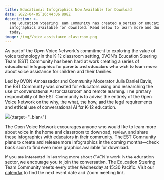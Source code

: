 ```yaml
---
title: Educational Infographics Now Available for Download
date: 2022-04-05T16:44:06.898Z
description: >-
  The Education Steering Team Community has created a series of educational
  infographics available for download. Read below to learn more and download
  today.
image: /img/Voice assistance classroom.png
---
```

As part of the Open Voice Network's commitment to exploring the value of voice technology in the K-12 classroom setting, OVON's Education Steering Team (EST) Community has been hard at work creating a series of educational infographics for parents and educators who wish to learn more about voice assistance for children and their families.

Led by OVON Ambassador and Community Moderator Julie Daniel Davis, the EST Community was created for educators using and researching the use of conversational AI for classroom and remote learning. The primary responsibility of the EST Community is to advise the entirety of the Open Voice Network on the why, the what, the how, and the legal requirements and ethical use of conversational AI for K-12 education.

[![](/img/open-voice-network-ovon-voice-worthy-of-user-trust-blog-educational-infographics-now-available-for-download-library-button.png)](https://drive.google.com/drive/folders/1XVWh6ue4ao71KdQneTaH4omC7MRUle06?usp=sharing){:target="_blank"}

The Open Voice Network encourages anyone who would like to learn more about voice in the home and classroom to download, review, and share these infographics with educators in their community. The EST Community plans to create and release more infographics in the coming months—check back soon to find even more graphics available for download.

If you are interested in learning more about OVON's work in the education sector, we encourage you to join the conversation. The Education Steering Team Community meets every other Wednesday at 15:30 Pacific. Visit our [calendar](https://openvoicenetwork.org/calendar/) to find the next event date and Zoom meeting link.
